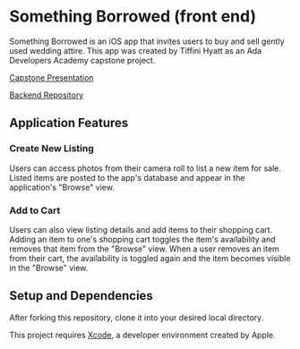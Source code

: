 # Something Borrowed (front end)

Something Borrowed is an iOS app that invites users to buy and sell gently used wedding attire. This app was created by Tiffini Hyatt as an Ada Developers Academy capstone project.

[Capstone Presentation](https://vimeo.com/754350452/9f75a4b668)

[Backend Repository](https://github.com/tiffinihyatt/backend-something-borrowed)

## Application Features

### Create New Listing

Users can access photos from their camera roll to list a new item for sale. Listed items are posted to the app's database and appear in the application's "Browse" view.

### Add to Cart

Users can also view listing details and add items to their shopping cart. Adding an item to one's shopping cart toggles the item's availability and removes that item from the "Browse" view. When a user removes an item from their cart, the availability is toggled again and the item becomes visible in the "Browse" view.

## Setup and Dependencies

After forking this repository, clone it into your desired local directory.

This project requires [Xcode](https://developer.apple.com/xcode/), a developer environment created by Apple.
